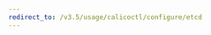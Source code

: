 ```yaml
---
redirect_to: /v3.5/usage/calicoctl/configure/etcd
---
```


<!--- Page was deleted, now it just performs a redirect
 +to its replacement so as to prevent a 404. Site does not support
 +server-side redirects right now. -->
